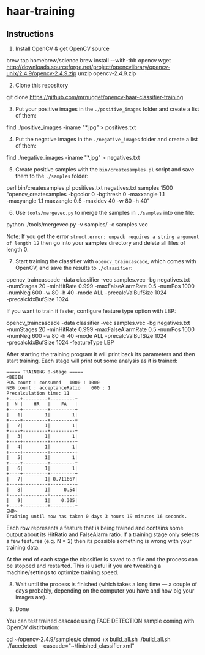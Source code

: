 # haar-training



## Instructions

1. Install OpenCV & get OpenCV source

brew tap homebrew/science
brew install --with-tbb opencv
wget http://downloads.sourceforge.net/project/opencvlibrary/opencv-unix/2.4.9/opencv-2.4.9.zip
unzip opencv-2.4.9.zip

2. Clone this repository

git clone https://github.com/mrnugget/opencv-haar-classifier-training

3. Put your positive images in the `./positive_images` folder and create a list
of them:

find ./positive_images -iname "*.jpg" > positives.txt

4. Put the negative images in the `./negative_images` folder and create a list of them:

find ./negative_images -iname "*.jpg" > negatives.txt

5. Create positive samples with the `bin/createsamples.pl` script and save them
to the `./samples` folder:

perl bin/createsamples.pl positives.txt negatives.txt samples 1500\
"opencv_createsamples -bgcolor 0 -bgthresh 0 -maxxangle 1.1\
-maxyangle 1.1 maxzangle 0.5 -maxidev 40 -w 80 -h 40"

6. Use `tools/mergevec.py` to merge the samples in `./samples` into one file:

python ./tools/mergevec.py -v samples/ -o samples.vec

Note: If you get the error `struct.error: unpack requires a string argument of length 12`
then go into your **samples** directory and delete all files of length 0.

7. Start training the classifier with `opencv_traincascade`, which comes with
OpenCV, and save the results to `./classifier`:

opencv_traincascade -data classifier -vec samples.vec -bg negatives.txt\
-numStages 20 -minHitRate 0.999 -maxFalseAlarmRate 0.5 -numPos 1000\
-numNeg 600 -w 80 -h 40 -mode ALL -precalcValBufSize 1024\
-precalcIdxBufSize 1024

If you want to train it faster, configure feature type option with LBP:

opencv_traincascade -data classifier -vec samples.vec -bg negatives.txt\
-numStages 20 -minHitRate 0.999 -maxFalseAlarmRate 0.5 -numPos 1000\
-numNeg 600 -w 80 -h 40 -mode ALL -precalcValBufSize 1024\
-precalcIdxBufSize 1024 -featureType LBP

After starting the training program it will print back its parameters and then start training. Each stage will print out some analysis as it is trained:

```
===== TRAINING 0-stage =====
<BEGIN
POS count : consumed   1000 : 1000
NEG count : acceptanceRatio    600 : 1
Precalculation time: 11
+----+---------+---------+
|  N |    HR   |    FA   |
+----+---------+---------+
|   1|        1|        1|
+----+---------+---------+
|   2|        1|        1|
+----+---------+---------+
|   3|        1|        1|
+----+---------+---------+
|   4|        1|        1|
+----+---------+---------+
|   5|        1|        1|
+----+---------+---------+
|   6|        1|        1|
+----+---------+---------+
|   7|        1| 0.711667|
+----+---------+---------+
|   8|        1|     0.54|
+----+---------+---------+
|   9|        1|    0.305|
+----+---------+---------+
END>
Training until now has taken 0 days 3 hours 19 minutes 16 seconds.
```

Each row represents a feature that is being trained and contains some output about its HitRatio and FalseAlarm ratio. If a training stage only selects a few features (e.g. N = 2) then its possible something is wrong with your training data.

At the end of each stage the classifier is saved to a file and the process can be stopped and restarted. This is useful if you are tweaking a machine/settings to optimize training speed.

8. Wait until the process is finished (which takes a long time — a couple of days probably, depending on the computer you have and how big your images are).

9. Done

You can test trained cascade using FACE DETECTION sample coming with OpenCV distirbution:

cd ~/opencv-2.4.9/samples/c
chmod +x build_all.sh
./build_all.sh
./facedetect --cascade="~/finished_classifier.xml"



